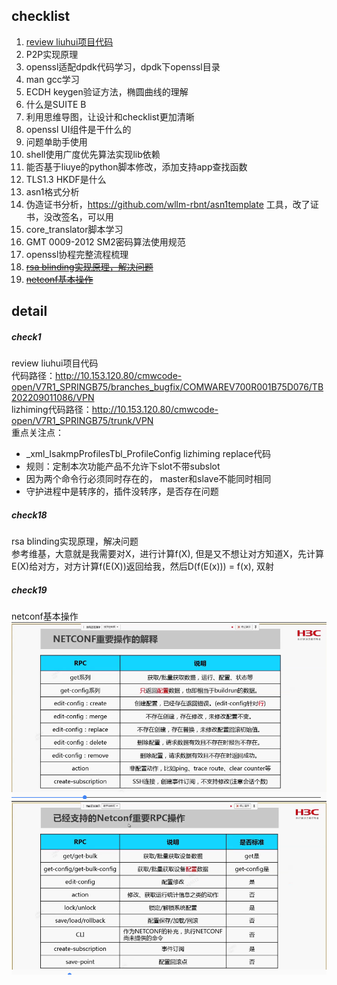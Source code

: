 ## checklist
1. [review liuhui项目代码](#check1)
2. P2P实现原理
3. openssl适配dpdk代码学习，dpdk下openssl目录
4. man gcc学习
5. ECDH keygen验证方法，椭圆曲线的理解
6. 什么是SUITE B
7. 利用思维导图，让设计和checklist更加清晰
8. openssl UI组件是干什么的
9. 问题单助手使用
10. shell使用广度优先算法实现lib依赖
11. 能否基于liuye的python脚本修改，添加支持app查找函数
12. TLS1.3 HKDF是什么
13. asn1格式分析
14. 伪造证书分析，https://github.com/wllm-rbnt/asn1template 工具，改了证书，没改签名，可以用
15. core_translator脚本学习
16. GMT 0009-2012 SM2密码算法使用规范
17. openssl协程完整流程梳理
18. [~~rsa blinding实现原理，解决问题~~](#check18)
19. [~~netconf基本操作~~](#check19)

## detail
##### check1 
review liuhui项目代码     
代码路径：http://10.153.120.80/cmwcode-open/V7R1_SPRINGB75/branches_bugfix/COMWAREV700R001B75D076/TB202209011086/VPN    
lizhiming代码路径：http://10.153.120.80/cmwcode-open/V7R1_SPRINGB75/trunk/VPN  
重点关注点：    
+ _xml_IsakmpProfilesTbl_ProfileConfig lizhiming replace代码   
+ 规则：定制本次功能产品不允许下slot不带subslot
+ 因为两个命令行必须同时存在的， master和slave不能同时相同 
+ 守护进程中是转序的，插件没转序，是否存在问题

##### check18 
rsa blinding实现原理，解决问题     
参考维基，大意就是我需要对X，进行计算f(X), 但是又不想让对方知道X，先计算E(X)给对方，对方计算f(E(X))返回给我，然后D(f(E(x))) = f(x), 双射 

##### check19
netconf基本操作   
![netconf1](png/netconf1.png)
![netconf2](png/netconf2.png)

